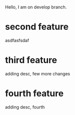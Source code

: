 Hello, I am on develop branch.

# second feature
asdfasfsdaf

# third feature
adding desc, few more changes

# fourth feature
adding desc, fourth
